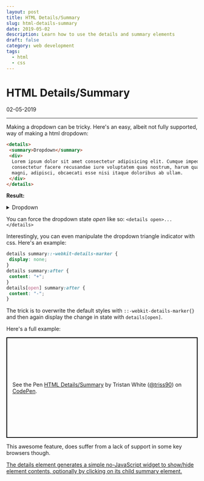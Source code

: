 ```yaml
---
layout: post
title: HTML Details/Summary
slug: html-details-summary
date: 2019-05-02
description: Learn how to use the details and summary elements
draft: false
category: web development
tags:
  - html
  - css
---
```


# HTML Details/Summary

<p class='timestamp'><time datetime='02-05-2019'>02-05-2019</time></p>
<hr>

Making a dropdown can be tricky. Here's an easy, albeit not fully supported, way of making a html dropdown:

```html
<details>
 <summary>Dropdown</summary>
 <div>
  Lorem ipsum dolor sit amet consectetur adipisicing elit. Cumque impedit in
  consectetur facere recusandae iure voluptatem quas nostrum, harum quasi qui
  magni, adipisci, obcaecati esse nisi itaque doloribus ab ullam.
 </div>
</details>
```

**Result:**

<details>
 <summary>Dropdown</summary>
 <div>Lorem ipsum dolor sit amet consectetur adipisicing elit. Cumque impedit in consectetur facere recusandae iure voluptatem quas nostrum, harum quasi qui magni, adipisci, obcaecati esse nisi itaque doloribus ab ullam.</div>
</details>

You can force the dropdown state _open_ like so: `<details open>...</details>`

Interestingly, you can even manipulate the dropdown triangle indicator with css. Here's an example:

```css
details summary::-webkit-details-marker {
 display: none;
}
details summary:after {
 content: "+";
}
details[open] summary:after {
 content: "-";
}
```

The trick is to overwrite the default styles with `::-webkit-details-marker{}` and then again display the change in state with `details[open]`.

Here's a full example:

<p class="codepen" data-height="465" data-theme-id="light" data-default-tab="result" data-user="triss90" data-slug-hash="PgrzvQ" style="height: 265px; box-sizing: border-box; display: flex; align-items: center; justify-content: center; border: 2px solid black; margin: 1em 0; padding: 1em;" data-pen-title="HTML Details/Summary">
  <span>See the Pen <a href="https://codepen.io/triss90/pen/PgrzvQ/">
  HTML Details/Summary</a> by Tristan  White (<a href="https://codepen.io/triss90">@triss90</a>)
  on <a href="https://codepen.io">CodePen</a>.</span>
</p>
<script async src="https://static.codepen.io/assets/embed/ei.js"></script>

This awesome feature, does suffer from a lack of support in some key browsers though.

<p class="ciu_embed" data-feature="details" data-periods="future_1,current,past_1,past_2" data-accessible-colours="false">
  <a href="https://caniuse.com/#feat=details">The details element generates a simple no-JavaScript widget to show/hide element contents, optionally by clicking on its child summary element.</a>
</p>

<script src="https://cdn.jsdelivr.net/gh/ireade/caniuse-embed/caniuse-embed.min.js"></script>
